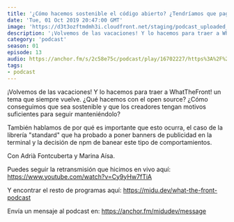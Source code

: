 ```yaml
---
title: '¿Cómo hacemos sostenible el código abierto? ¿Tendríamos que pagar por él? - 01x13'
date: 'Tue, 01 Oct 2019 20:47:00 GMT'
image: 'https://d3t3ozftmdmh3i.cloudfront.net/staging/podcast_uploaded_episode/7340239/7e7d9a33a7207589.jpeg'
description: '¡Volvemos de las vacaciones! Y lo hacemos para traer a WhatTheFront! un tema que siempre vuelve. ¿Qué hacemos con el open source? ¿Cómo conseguimos que sea sostenible y que los cre'
category: 'podcast'
season: 01
episode: 13
audio: https://anchor.fm/s/2c58e75c/podcast/play/16702227/https%3A%2F%2Fd3ctxlq1ktw2nl.cloudfront.net%2Fstaging%2F2020-6-17%2F90903129-44100-2-c1b7e7074376afd4.mp3
tags:
- podcast
---
```


¡Volvemos de las vacaciones! Y lo hacemos para traer a WhatTheFront! un tema que siempre vuelve. ¿Qué hacemos con el open source? ¿Cómo conseguimos que sea sostenible y que los creadores tengan motivos suficientes para seguir manteniéndolo?

También hablamos de por qué es importante que esto ocurra, el caso de la librería "standard" que ha probado a poner banners de publicidad en la terminal y la decisión de npm de banear este tipo de comportamientos.

Con Adrià Fontcuberta y Marina Aísa.

Puedes seguir la retransmisión que hicimos en vivo aquí: https://www.youtube.com/watch?v=Cy9yHw7fTiA

Y encontrar el resto de programas aquí:
https://midu.dev/what-the-front-podcast

 

Envía un mensaje al podcast en: https://anchor.fm/midudev/message
